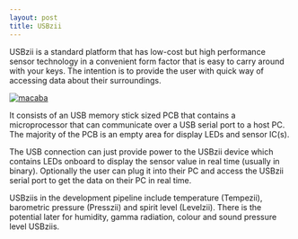 ```yaml
---
layout: post
title: USBzii
---
```

USBzii is a standard platform that has low-cost but high performance sensor technology in a convenient form factor that is easy to carry around with your keys. The intention is to provide the user with quick way of accessing data about their surroundings.

<a href="{{ site.baseurl }}">
	<img src="{{ site.baseurl }}public/img/Tempezii_PCB.png" alt="macaba">
</a>

It consists of an USB memory stick sized PCB that contains a microprocessor that can communicate over a USB serial port to a host PC. The majority of the PCB is an empty area for display LEDs and sensor IC(s).

The USB connection can just provide power to the USBzii device which contains LEDs onboard to display the sensor value in real time (usually in binary). Optionally the user can plug it into their PC and access the USBzii serial port to get the data on their PC in real time.

USBziis in the development pipeline include temperature (Tempezii), barometric pressure (Presszii) and spirit level (Levelzii). There is the potential later for humidity, gamma radiation, colour and sound pressure level USBziis.
